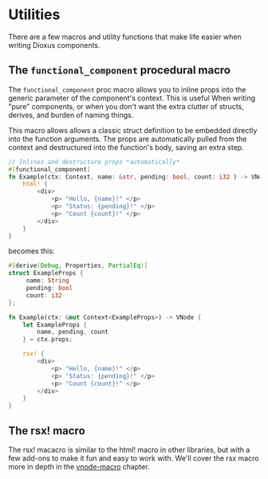 # Utilities

There are a few macros and utility functions that make life easier when writing Dioxus components.

## The `functional_component` procedural macro

The `functional_component` proc macro allows you to inline props into the generic parameter of the component's context. This is useful When writing "pure" components, or when you don't want the extra clutter of structs, derives, and burden of naming things.

This macro allows allows a classic struct definition to be embedded directly into the function arguments. The props are automatically pulled from the context and destructured into the function's body, saving an extra step.

```rust
// Inlines and destructure props *automatically*
#[functional_component]
fn Example(ctx: Context, name: &str, pending: bool, count: i32 ) -> VNode {
    html! {
        <div>
            <p> "Hello, {name}!" </p>
            <p> "Status: {pending}!" </p>
            <p> "Count {count}!" </p>
        </div>
    }
}
```

becomes this:

```rust
#[derive(Debug, Properties, PartialEq)]
struct ExampleProps {
     name: String
     pending: bool
     count: i32
};

fn Example(ctx: &mut Context<ExampleProps>) -> VNode {
    let ExampleProps {
        name, pending, count
    } = ctx.props;

    rsx! {
        <div>
            <p> "Hello, {name}!" </p>
            <p> "Status: {pending}!" </p>
            <p> "Count {count}!" </p>
        </div>
    }
}
```

## The rsx! macro

The rsx! macacro is similar to the html! macro in other libraries, but with a few add-ons to make it fun and easy to work with. We'll cover the rsx macro more in depth in the [vnode-macro](3-vnode-macros.md) chapter.
